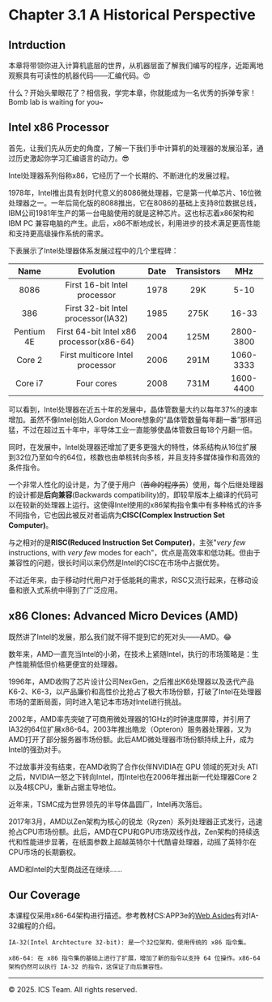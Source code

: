 # Chapter 3.1 A Historical Perspective

## Intrduction

本章将带领你进入计算机底层的世界，从机器层面了解我们编写的程序，近距离地观察具有可读性的机器代码——汇编代码。😍

什么？开始头晕眼花了？相信我，学完本章，你就能成为一名优秀的拆弹专家！ Bomb lab is waiting for you~

## Intel x86 Processor

首先，让我们先从历史的角度，了解一下我们手中计算机的处理器的发展沿革，通过历史激起你学习汇编语言的动力。😎

Intel处理器系列俗称x86，它经历了一个长期的、不断进化的发展过程。

1978年，Intel推出具有划时代意义的8086微处理器，它是第一代单芯片、16位微处理器之一。一年后简化版的8088推出，它在8086的基础上支持8位数据总线，IBM公司1981年生产的第一台电脑使用的就是这种芯片。这也标志着x86架构和IBM PC 兼容电脑的产生。此后，x86不断地成长，利用进步的技术满足更高性能和支持更高级操作系统的需求。

下表展示了Intel处理器体系发展过程中的几个里程碑：

Name         |Evolution                                  |Date        |Transistors   |MHz
:-----------:|:-----------------------------------------:|:----------:|:------------:|:----------------:
8086         |First 16-bit Intel processor               |1978        |29K           |5-10
386          |First 32-bit Intel processor(IA32)         |1985        |275K          |16-33 
Pentium 4E   |First 64-bit Intel x86 processor(x86-64)   |2004        |125M          |2800-3800
Core 2       |First multicore Intel processor            |2006        |291M          |1060-3333
Core i7      |Four cores                                 |2008        |731M          |1600-4400


可以看到，Intel处理器在近五十年的发展中，晶体管数量大约以每年37%的速率增加。虽然不像Intel创始人Gordon Moore想象的“晶体管数量每年翻一番”那样迅猛，不过在超过五十年中，半导体工业一直能够使晶体管数目每18个月翻一倍。

同时，在发展中，Intel处理器还增加了更多更强大的特性，体系结构从16位扩展到32位乃至如今的64位，核数也由单核转向多核，并且支持多媒体操作和高效的条件指令。

一个非常人性化的设计是，为了便于用户（~~苦命的程序员~~）使用，每个后继处理器的设计都是**后向兼容**(Backwards compatibility)的，即较早版本上编译的代码可以在较新的处理器上运行。这使得Intel使用的x86架构指令集中有多种格式的许多不同指令，它也因此被反对者诟病为**CISC(Complex Instruction Set Computer)**。

与之相对的是**RISC(Reduced Instruction Set Computer)**，主张"*very few* instructions, with *very few* modes for each"，优点是高效率和低功耗。但由于兼容性的问题，很长时间以来仍然是Intel的CISC在市场中占据优势。

不过近年来，由于移动时代用户对于低能耗的需求，RISC又流行起来，在移动设备和嵌入式系统中得到了广泛应用。

##  x86 Clones: Advanced Micro Devices (AMD)

既然讲了Intel的发展，那么我们就不得不提到它的死对头——AMD。😂

数年来，AMD一直充当Intel的小弟，在技术上紧随Intel，执行的市场策略是：生产性能稍低但价格更便宜的处理器。

1996年，AMD收购了芯片设计公司NexGen，之后推出K6处理器以及迭代产品K6-2、K6-3，以产品廉价和高性价比抢占了极大市场份额，打破了Intel在处理器市场的垄断局面，同时进入笔记本市场对Intel进行挑战。

2002年，AMD率先突破了可商用微处理器的1GHz的时钟速度屏障，并引用了IA32的64位扩展x86-64。2003年推出皓龙（Opteron）服务器处理器，又为AMD打开了部分服务器市场份额。此后AMD微处理器市场份额持续上升，成为Intel的强劲对手。

不过故事并没有结束，在AMD收购了合作伙伴NVIDIA在 GPU 领域的死对头 ATI之后，NVIDIA一怒之下转向Intel，而Intel也在2006年推出新一代处理器Core 2以及4核CPU，重新占据主导地位。

近年来，TSMC成为世界领先的半导体晶圆厂，Intel再次落后。

2017年3月，AMD以Zen架构为核心的锐龙（Ryzen）系列处理器正式发行，迅速抢占CPU市场份额。此后，AMD在CPU和GPU市场双线作战，Zen架构的持续迭代和性能进步显著，在纸面参数上超越英特尔十代酷睿处理器，动摇了英特尔在CPU市场的长期霸权。

AMD和Intel的大型商战还在继续......

## Our Coverage

本课程仅采用x86-64架构进行描述。参考教材CS:APP3e的[Web Asides](http://csapp.cs.cmu.edu/3e/waside.html)有对IA-32编程的介绍。


```admonish info
IA-32(Intel Archtecture 32-bit): 是一个32位架构，使用传统的 x86 指令集。

x86-64: 在 x86 指令集的基础上进行了扩展，增加了新的指令以支持 64 位操作。x86-64 架构仍然可以执行 IA-32 的指令，这保证了向后兼容性。
```





 
 


------

© 2025. ICS Team. All rights reserved.